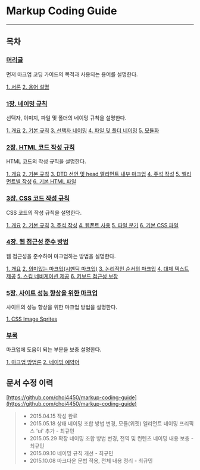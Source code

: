 Markup Coding Guide
===

---

목차
---

### [머리글](http://overtimeman.tistory.com/entry/Markup-Coding-Guide-Preface)

먼저 마크업 코딩 가이드의 목적과 사용되는 용어를 설명한다.

[1. 서론](http://overtimeman.tistory.com/entry/Markup-Coding-Guide-Preface#1-서론)
[2. 용어 설명](http://overtimeman.tistory.com/entry/Markup-Coding-Guide-Preface#2-용어-설명)

### [1장. 네이밍 규칙](http://overtimeman.tistory.com/entry/Markup-Coding-Guide-Chapter1)

선택자, 이미지, 파일 및 폴더의 네이밍 규칙을 설명한다.

[1. 개요](http://overtimeman.tistory.com/entry/Markup-Coding-Guide-Chapter1#1-1-개요)
[2. 기본 규칙](http://overtimeman.tistory.com/entry/Markup-Coding-Guide-Chapter1#1-2-기본-규칙)
[3. 선택자 네이밍](http://overtimeman.tistory.com/entry/Markup-Coding-Guide-Chapter1#1-3-선택자-네이밍)
[4. 파일 및 폴더 네이밍](http://overtimeman.tistory.com/entry/Markup-Coding-Guide-Chapter1#1-4-파일-및-폴더-네이밍)
[5. 모듈화](http://overtimeman.tistory.com/entry/Markup-Coding-Guide-Chapter1#1-5-모듈화)

### [2장. HTML 코드 작성 규칙](http://overtimeman.tistory.com/entry/Markup-Coding-Guide-Chapter2)

HTML 코드의 작성 규칙을 설명한다.

[1. 개요](http://overtimeman.tistory.com/entry/Markup-Coding-Guide-Chapter2#2-1-개요)
[2. 기본 규칙](http://overtimeman.tistory.com/entry/Markup-Coding-Guide-Chapter2#2-2-기본-규칙)
[3. DTD 선언 및 head 엘리먼트 내부 마크업](http://overtimeman.tistor.com/entry/Markup-Coding-Guide-Chapter2#2-3-DTD-선언-및-head-엘리먼트-내부-마크업)
[4. 주석 작성](http://overtimeman.tistory.com/entry/Markup-Coding-Guide-Chapter2#2-4-주석-작성)
[5. 엘리먼트별 작성](http://overtimeman.tistory.com/entry/Markup-Coding-Guide-Chapter2#2-5-엘리먼트별-작성)
[6. 기본 HTML 파일](http://overtimeman.tistory.com/entry/Markup-Coding-Guide-Chapter2#2-6-기본-HTML-파일)

### [3장. CSS 코드 작성 규칙](http://overtimeman.tistory.com/entry/Markup-Coding-Guide-Chapter3)

CSS 코드의 작성 규칙을 설명한다.

[1. 개요](http://overtimeman.tistory.com/entry/Markup-Coding-Guide-Chapter3#3-1-개요)
[2. 기본 규칙](http://overtimeman.tistory.com/entry/Markup-Coding-Guide-Chapter3#3-2-기본-규칙)
[3. 주석 작성](http://overtimeman.tistory.com/entry/Markup-Coding-Guide-Chapter3#3-3-주석-작성)
[4. 웹폰트 사용](http://overtimeman.tistory.com/entry/Markup-Coding-Guide-Chapter3#3-4-웹폰트-사용)
[5. 파일 분기](http://overtimeman.tistory.com/entry/Markup-Coding-Guide-Chapter3#3-5-파일-분기)
[6. 기본 CSS 파일](http://overtimeman.tistory.com/entry/Markup-Coding-Guide-Chapter3#3-6-기본-CSS-파일)

### [4장. 웹 접근성 준수 방법](http://overtimeman.tistory.com/entry/Markup-Coding-Guide-Chapter4)

웹 접근성을 준수하여 마크업하는 방법을 설명한다.

[1. 개요](http://overtimeman.tistory.com/entry/Markup-Coding-Guide-Chapter4#4-1-개요)
[2. 의미있는 마크업(시멘틱 마크업)](http://overtimeman.tistory.com/entry/Markup-Coding-Guide-Chapter4#4-2-의미있는-마크업시멘틱-마크업)
[3. 논리적인 순서의 마크업](http://overtimeman.tistory.com/entry/Markup-Coding-Guide-Chapter4#4-3-논리적인-순서의-마크업)
[4. 대체 텍스트 제공](http://overtimeman.tistory.com/entry/Markup-Coding-Guide-Chapter4#4-4-대체-텍스트-제공)
[5. 스킵 네비게이션 제공](http://overtimeman.tistory.com/entry/Markup-Coding-Guide-Chapter4#4-5-스킵-네비게이션-제공)
[6. 키보드 접근성 보장](http://overtimeman.tistory.com/entry/Markup-Coding-Guide-Chapter4#4-6-키보드-접근성-보장)

### [5장. 사이트 성능 향상을 위한 마크업](http://overtimeman.tistory.com/entry/Markup-Coding-Guide-Chapter5)

사이트의 성능 향상을 위한 마크업 방법을 설명한다.

[1. CSS Image Sprites](http://overtimeman.tistory.com/entry/Markup-Coding-Guide-Chapter5#5-1-CSS-Image-Sprites)

### [부록](http://overtimeman.tistory.com/entry/Markup-Coding-Guide-Appendix)

마크업에 도움이 되는 부분을 보충 설명한다.

[1. 마크업 방법론](http://overtimeman.tistory.com/entry/Markup-Coding-Guide-Appendix#1-마크업-방법론)
[2. 네이밍 예약어](http://overtimeman.tistory.com/entry/Markup-Coding-Guide-Appendix#2-네이밍-예약어)

문서 수정 이력
---

[https://github.com/choi4450/markup-coding-guide](https://github.com/choi4450/markup-coding-guide)

> - 2015.04.15 작성 완료
> - 2015.05.18 상태 네이밍 조합 방법 변경, 모듈(위젯) 엘리먼트 네이밍 프리픽스 'ui' 추가 - 최규민
> - 2015.05.29 확장 네이밍 조합 방법 변경, 전역 및 컨텐츠 네이밍 내용 보충 - 최규민
> - 2015.09.10 네이밍 규칙 개선 - 최규민
> - 2015.10.08 마크다운 문법 적용, 전체 내용 정리 - 최규민